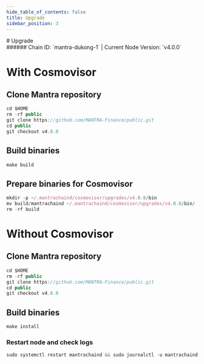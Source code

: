 ```yaml
---
hide_table_of_contents: false
title: Upgrade
sidebar_position: 3
---
```


<div class="h1-with-icon icon-mantra">
# Upgrade
</div>
###### Chain ID: `mantra-dukong-1` | Current Node Version: `v4.0.0`

# With Cosmovisor
## Clone Mantra repository
```js
cd $HOME
rm -rf public
git clone https://github.com/MANTRA-Finance/public.git
cd public
git checkout v4.0.0
 ```

## Build binaries
```js
make build
 ```

## Prepare binaries for Cosmovisor
```js
mkdir -p ~/.mantrachaind/cosmovisor/upgrades/v4.0.0/bin
mv build/mantrachaind ~/.mantrachaind/cosmovisor/upgrades/v4.0.0/bin/
rm -rf build
```

# Without Cosmovisor
## Clone Mantra repository
```js
cd $HOME
rm -rf public
git clone https://github.com/MANTRA-Finance/public.git
cd public
git checkout v4.0.0
 ```

## Build binaries
```js
make install
 ```

### Restart node and check logs
```js
sudo systemctl restart mantrachaind && sudo journalctl -u mantrachaind -f --no-hostname -o cat
```